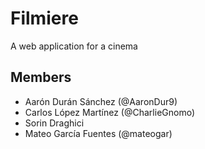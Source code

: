 # Filmiere
A web application for a cinema
## Members
* Aarón Durán Sánchez (@AaronDur9)
* Carlos López Martínez (@CharlieGnomo)
* Sorin Draghici
* Mateo García Fuentes (@mateogar)
